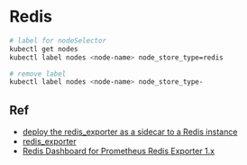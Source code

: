 # Redis

```bash
# label for nodeSelector
kubectl get nodes
kubectl label nodes <node-name> node_store_type=redis

# remove label
kubectl label nodes <node-name> node_store_type-
```

## Ref

- [deploy the redis_exporter as a sidecar to a Redis instance](https://github.com/oliver006/redis_exporter/blob/master/contrib/k8s-redis-and-exporter-deployment.yaml)
- [redis_exporter](https://github.com/oliver006/redis_exporter)
- [Redis Dashboard for Prometheus Redis Exporter 1.x](https://grafana.com/grafana/dashboards/763)
